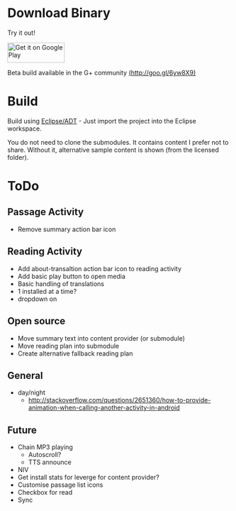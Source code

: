 # Download Binary #

Try it out!

<a href="http://goo.gl/dHdjhS">
<img class="alignright" alt="Get it on Google Play" src="https://developer.android.com/images/brand/en_generic_rgb_wo_45.png" width="129" height="45" />
</a>


Beta build available in the G+ community [(http://goo.gl/6yw8X9)](http://goo.gl/6yw8X9)

# Build #

Build using [Eclipse/ADT](http://developer.android.com/sdk/installing/installing-adt.html) - Just import the project into the Eclipse workspace.

You do not need to clone the submodules.  It contains content I prefer not to share.  Without it, alternative sample content is shown (from the licensed folder).

[](http://developer.android.com/sdk/installing/installing-adt.html "Eclipse/ADT")

# ToDo #

## Passage Activity ##
- Remove summary action bar icon
## Reading Activity ##
- Add about-transaltion action bar icon to reading activity
- Add basic play button to open media
- Basic handling of translations
 - 1 installed at a time?
 - dropdown on 
## Open source ##
- Move summary text into content provider (or submodule)
- Move reading plan into submodule
 - Create alternative fallback reading plan
## General ##
- day/night
  - http://stackoverflow.com/questions/2651360/how-to-provide-animation-when-calling-another-activity-in-android
## Future ##
- Chain MP3 playing
  - Autoscroll?
  - TTS announce 
- NIV
 - Get install stats for leverge for content provider?
- Customise passage list icons
 - Checkbox for read
  - Sync
